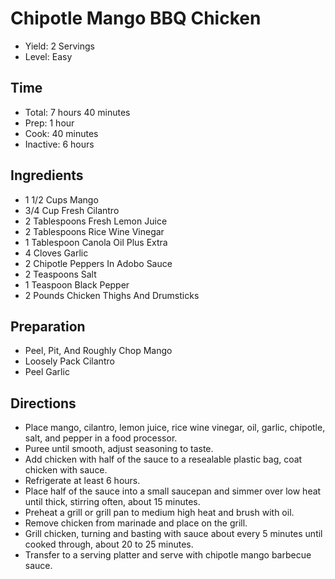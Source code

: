 # Chipotle Mango BBQ Chicken

* Yield: 2 Servings
* Level: Easy

## Time

* Total: 7 hours 40 minutes
* Prep: 1 hour
* Cook: 40 minutes
* Inactive: 6 hours

## Ingredients

* 1 1/2 Cups Mango
* 3/4 Cup Fresh Cilantro
* 2 Tablespoons Fresh Lemon Juice
* 2 Tablespoons Rice Wine Vinegar
* 1 Tablespoon Canola Oil Plus Extra
* 4 Cloves Garlic
* 2 Chipotle Peppers In Adobo Sauce
* 2 Teaspoons Salt
* 1 Teaspoon Black Pepper
* 2 Pounds Chicken Thighs And Drumsticks

## Preparation

* Peel, Pit, And Roughly Chop Mango
* Loosely Pack Cilantro
* Peel Garlic

## Directions

* Place mango, cilantro, lemon juice, rice wine vinegar, oil, garlic, chipotle, salt, and pepper in a food processor.
* Puree until smooth, adjust seasoning to taste.
* Add chicken with half of the sauce to a resealable plastic bag, coat chicken with sauce.
* Refrigerate at least 6 hours.
* Place half of the sauce into a small saucepan and simmer over low heat until thick, stirring often, about 15 minutes.
* Preheat a grill or grill pan to medium high heat and brush with oil.
* Remove chicken from marinade and place on the grill.
* Grill chicken, turning and basting with sauce about every 5 minutes until cooked through, about 20 to 25 minutes.
* Transfer to a serving platter and serve with chipotle mango barbecue sauce.
